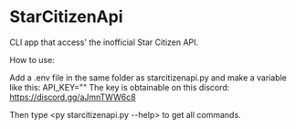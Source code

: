 # StarCitizenApi
CLI app that access' the inofficial Star Citizen API.

How to use:

Add a .env file in the same folder as starcitizenapi.py and make a variable like this:
API_KEY="<your apikey>"
The key is obtainable on this discord: https://discord.gg/aJmnTWW6c8

Then type <py starcitizenapi.py --help> to get all commands.

